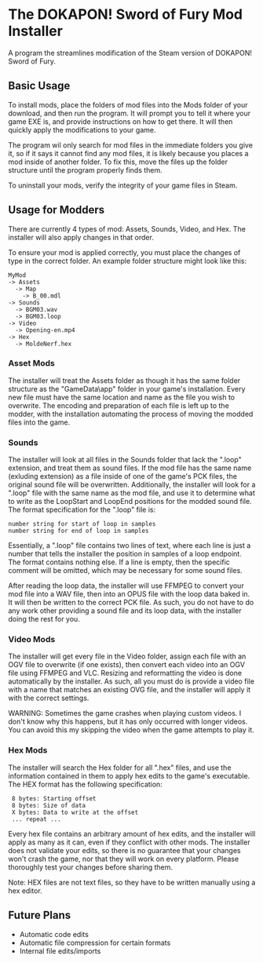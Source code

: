 # The DOKAPON! Sword of Fury Mod Installer
A program the streamlines modification of the Steam version of DOKAPON! Sword of Fury. 

## Basic Usage
To install mods, place the folders of mod files into the Mods folder of your download, and then run the program. It will prompt you to tell it where your game EXE is, and provide instructions on how to get there. It will then quickly apply the modifications to your game.

The program wil only search for mod files in the immediate folders you give it, so if it says it cannot find any mod files, it is likely because you places a mod inside of another folder. To fix this, move the files up the folder structure until the program properly finds them.

To uninstall your mods, verify the integrity of your game files in Steam.

## Usage for Modders
There are currently 4 types of mod: Assets, Sounds, Video, and Hex. The installer will also apply changes in that order.

To ensure your mod is applied correctly, you must place the changes of type in the correct folder. An example folder structure might look like this:
```
MyMod
-> Assets
  -> Map
    -> B_00.mdl
-> Sounds
  -> BGM03.wav
  -> BGM03.loop
-> Video
  -> Opening-en.mp4
-> Hex
  -> MoldeNerf.hex
```
### Asset Mods
The installer will treat the Assets folder as though it has the same folder structure as the "GameData\\app" folder in your game's installation. Every new file must have the same location and name as the file you wish to overwrite. The encoding and preparation of each file is left up to the modder, with the installation automating the process of moving the modded files into the game.

### Sounds
The installer will look at all files in the Sounds folder that lack the ".loop" extension, and treat them as sound files. If the mod file has the same name (exluding extension) as a file inside of one of the game's PCK files, the original sound file will be overwritten. Additionally, the installer will look for a ".loop" file with the same name as the mod file, and use it to determine what to write as the LoopStart and LoopEnd positions for the modded sound file. The format specification for the ".loop" file is:
```
number string for start of loop in samples
number string for end of loop in samples
```
Essentially, a ".loop" file contains two lines of text, where each line is just a number that tells the installer the position in samples of a loop endpoint. The format contains nothing else. If a line is empty, then the specific comment will be omitted, which may be necessary for some sound files.

After reading the loop data, the installer will use FFMPEG to convert your mod file into a WAV file, then into an OPUS file with the loop data baked in. It will then be written to the correct PCK file. As such, you do not have to do any work other providing a sound file and its loop data, with the installer doing the rest for you.

### Video Mods
The installer will get every file in the Video folder, assign each file with an OGV file to overwrite (if one exists), then convert each video into an OGV file using FFMPEG and VLC. Resizing and reformatting the video is done automatically by the installer. As such, all you must do is provide a video file with a name that matches an existing OVG file, and the installer will apply it with the correct settings.

WARNING: Sometimes the game crashes when playing custom videos. I don't know why this happens, but it has only occurred with longer videos. You can avoid this my skipping the video when the game attempts to play it.

### Hex Mods
The installer will search the Hex folder for all ".hex" files, and use the information contained in them to apply hex edits to the game's executable. The HEX format has the following specification:
```
 8 bytes: Starting offset
 8 bytes: Size of data
 X bytes: Data to write at the offset
 ... repeat ...
```
Every hex file contains an arbitrary amount of hex edits, and the installer will apply as many as it can, even if they conflict with other mods. The installer does not validate your edits, so there is no guarantee that your changes won't crash the game, nor that they will work on every platform. Please thoroughly test your changes before sharing them.

Note: HEX files are not text files, so they have to be written manually using a hex editor.

## Future Plans
- Automatic code edits
- Automatic file compression for certain formats
- Internal file edits/imports
